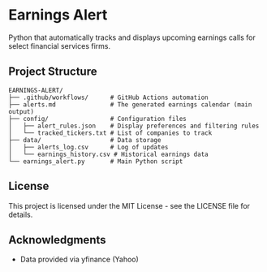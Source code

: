 # Earnings Alert

Python that automatically tracks and displays upcoming earnings calls for select financial services firms.

## Project Structure

```
EARNINGS-ALERT/
├── .github/workflows/      # GitHub Actions automation
├── alerts.md               # The generated earnings calendar (main output)
├── config/                 # Configuration files
│   ├── alert_rules.json    # Display preferences and filtering rules
│   └── tracked_tickers.txt # List of companies to track
├── data/                   # Data storage
│   ├── alerts_log.csv      # Log of updates
│   └── earnings_history.csv # Historical earnings data
└── earnings_alert.py       # Main Python script
```

## License

This project is licensed under the MIT License - see the LICENSE file for details.

## Acknowledgments

- Data provided via yfinance (Yahoo)
